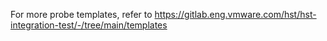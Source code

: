 For more probe templates, refer to https://gitlab.eng.vmware.com/hst/hst-integration-test/-/tree/main/templates
